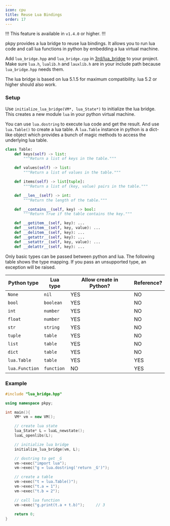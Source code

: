```yaml
---
icon: cpu
title: Reuse Lua Bindings
order: 17
---
```


!!!
This feature is available in `v1.4.0` or higher.
!!!

pkpy provides a lua bridge to reuse lua bindings.
It allows you to run lua code and call lua functions in python
by embedding a lua virtual machine.

Add `lua_bridge.hpp` and `lua_bridge.cpp` in [3rd/lua_bridge](https://github.com/blueloveTH/pocketpy/tree/main/3rd/lua_bridge) to your project.
Make sure `lua.h`, `lualib.h` and `lauxlib.h` are in your include path
because `lua_bridge.hpp` needs them.

The lua bridge is based on lua 5.1.5 for maximum compatibility.
lua 5.2 or higher should also work.

### Setup

Use `initialize_lua_bridge(VM*, lua_State*)` to initialize the lua bridge.
This creates a new module `lua` in your python virtual machine.

You can use `lua.dostring` to execute lua code and get the result.
And use `lua.Table()` to create a lua table.
A `lua.Table` instance in python is a dict-like object which provides a bunch of
magic methods to access the underlying lua table.

```python
class Table:
    def keys(self) -> list:
        """Return a list of keys in the table."""

    def values(self) -> list:
        """Return a list of values in the table."""

    def items(self) -> list[tuple]:
        """Return a list of (key, value) pairs in the table."""

    def __len__(self) -> int:
        """Return the length of the table."""

    def __contains__(self, key) -> bool:
        """Return True if the table contains the key."""

    def __getitem__(self, key): ...
    def __setitem__(self, key, value): ...
    def __delitem__(self, key): ...
    def __getattr__(self, key): ...
    def __setattr__(self, key, value): ...
    def __delattr__(self, key): ...
```

Only basic types can be passed between python and lua.
The following table shows the type mapping.
If you pass an unsupported type, an exception will be raised.

| Python type   | Lua type  | Allow create in Python? | Reference? |
| -----------   | --------  | ---------------------- |  --------- |
| `None`        | `nil`     | YES                    |  NO        |
| `bool`        | `boolean` | YES                    |  NO        |
| `int`         | `number`  | YES                    |  NO        |
| `float`       | `number`  | YES                    |  NO        |
| `str`         | `string`  | YES                    |  NO        |
| `tuple`       | `table`   | YES                    |  NO        |
| `list`        | `table`   | YES                    |  NO        |
| `dict`        | `table`   | YES                    |  NO        |
| `lua.Table`   | `table`   | YES                    |  YES       |
| `lua.Function`| `function`| NO                     |  YES       |

### Example
```cpp
#include "lua_bridge.hpp"

using namespace pkpy;

int main(){
    VM* vm = new VM();

    // create lua state
    lua_State* L = luaL_newstate();
    luaL_openlibs(L);

    // initialize lua bridge
    initialize_lua_bridge(vm, L);

    // dostring to get _G
    vm->exec("import lua");
    vm->exec("g = lua.dostring('return _G')");

    // create a table
    vm->exec("t = lua.Table()");
    vm->exec("t.a = 1");
    vm->exec("t.b = 2");

    // call lua function
    vm->exec("g.print(t.a + t.b)");     // 3
    
    return 0;
}
```